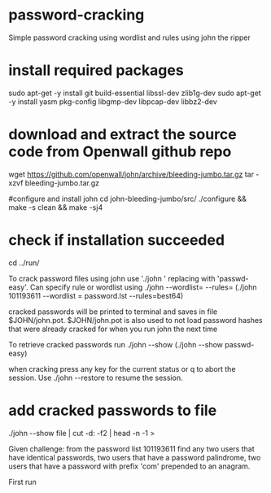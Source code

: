 # password-cracking
Simple password cracking using wordlist and rules using john the ripper

# install required packages
sudo apt-get -y install git build-essential libssl-dev zlib1g-dev
sudo apt-get -y install yasm pkg-config libgmp-dev libpcap-dev libbz2-dev

# download and extract the source code from Openwall github repo
wget https://github.com/openwall/john/archive/bleeding-jumbo.tar.gz
tar -xzvf bleeding-jumbo.tar.gz

#configure and install john
cd john-bleeding-jumbo/src/
./configure && make -s clean && make -sj4

# check if installation succeeded
cd ../run/

To crack password files using john use './john <file>' replacing <file> with 'passwd-easy'. Can specify rule or wordlist using ./john <password list> --wordlist=<wordlist> --rules=<rules> (./john 101193611 --wordlist = password.lst --rules=best64)

cracked passwords will be printed to terminal and saves in file $JOHN/john.pot. $JOHN/john.pot is also used to not load password hashes that were already cracked for when you run john the next time

To retrieve cracked passwords run ./john --show <password list> (./john --show passwd-easy)

when cracking press any key for the current status or q to abort the session. Use ./john --restore to resume the session.

# add cracked passwords to file
./john --show file | cut -d: -f2 | head -n -1 > <filename>

Given challenge: from the password list 101193611 find any two users that have identical passwords, two users that have a password palindrome, two users that have a password with prefix 'com' prepended to an anagram.

First run 
